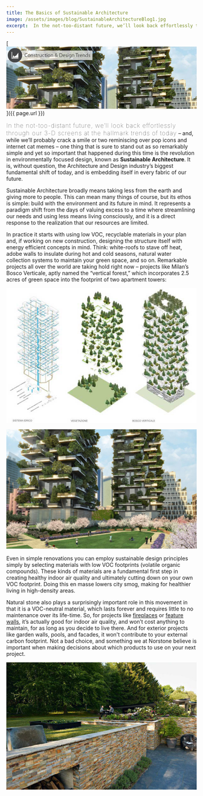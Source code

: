 ```yaml
---
title: The Basics of Sustainable Architecture
image: /assets/images/blog/SustainableArchitectureBlog1.jpg
excerpt:  In the not-too-distant future, we’ll look back effortlessly through our 3-D screens at the hallmark trends of today, and one thing that is sure to stand out as so remarkably simple yet so important that happened during this time is the revolution in design known as Sustainable Architecture. It is, without question, the Architecture and Design industry’s biggest fundamental shift of today, and is embedding itself in every fabric of our future. Let's discuss some of the important principles involved in Sustainable Architecture, and see what shakes out.
---
```


[![](/assets/images/blog/SustainableArchitectureBlog1.jpg)]({{ page.url }})

<span style="font-size:16px;font-weight:lighter;letter-spacing:1px">In the not-too-distant future, we’ll look back effortlessly through our 3-D screens at the hallmark trends of today</span> – and, while we’ll probably crack a smile or two reminiscing over pop icons and internet cat memes – one thing that is sure to stand out as so remarkably simple and yet so important that happened during this time is the revolution in environmentally focused design, known as **Sustainable Architecture**. It is, without question, the Architecture and Design industry’s biggest fundamental shift of today, and is embedding itself in every fabric of our future.

Sustainable Architecture broadly means taking less from the earth and giving more to people. This can mean many things of course, but its ethos is simple: build with the environment and its future in mind. It represents a paradigm shift from the days of valuing excess to a time where streamlining our needs and using less means living consciously, and it is a direct response to the realization that our resources are limited.

In practice it starts with using low VOC, recyclable materials in your plan and, if working on new construction, designing the structure itself with energy efficient concepts in mind. Think: white-roofs to stave off heat, adobe walls to insulate during hot and cold seasons, natural water collection systems to maintain your green space, and so on. Remarkable projects all over the world are taking hold right now – projects like Milan’s Bosco Verticale, aptly named the “vertical forest,” which incorporates 2.5 acres of green space into the footprint of two apartment towers:

![](/assets/images/blog/Stefano-Boeris-Urban-Vertical-Forest-7.jpg)

![](/assets/images/blog/residenze_bosco_home_01.jpg)

Even in simple renovations you can employ sustainable design principles simply by selecting materials with low VOC footprints (volatile organic compounds). These kinds of materials are a fundamental first step in creating healthy indoor air quality and ultimately cutting down on your own VOC footprint. Doing this en masse lowers city smog, making for healthier living in high-density areas.

Natural stone also plays a surprisingly important role in this movement in that it is a VOC-neutral material, which lasts forever and requires little to no maintenance over its life-time. So, for projects like [fireplaces](/gallery/application/fireplace/) or [feature walls](/gallery/application/natural-stone-feature-walls/), it’s actually good for indoor air quality, and won’t cost anything to maintain, for as long as you decide to live there. And for exterior projects like garden walls, pools, and facades, it won't contribute to your external carbon footprint. Not a bad choice, and something we at Norstone believe is important when making decisions about which products to use on your next project.

[![](/assets/images/blog/Norstone-Stacked-Stone-on-Exterior-Walls.jpg)](/gallery/application/exteriors/)
